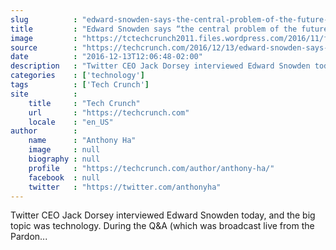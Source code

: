 ```yaml
---
slug          : "edward-snowden-says-the-central-problem-of-the-future-is-control-of-user-data"
title         : "Edward Snowden says “the central problem of the future” is control of user data"
image         : "https://tctechcrunch2011.files.wordpress.com/2016/11/four-snowden.png?w=764&h=400&crop=1"
source        : "https://techcrunch.com/2016/12/13/edward-snowden-says-the-central-problem-of-the-future-is-control-of-user-data/"
date          : "2016-12-13T12:06:48-02:00"
description   : "Twitter CEO Jack Dorsey interviewed Edward Snowden today, and the big topic was technology. During the Q&A (which was broadcast live from the Pardon..."
categories    : ['technology']
tags          : ['Tech Crunch']
site          :
    title     : "Tech Crunch"
    url       : "https://techcrunch.com"
    locale    : "en_US"
author        :
    name      : "Anthony Ha"
    image     : null
    biography : null
    profile   : "https://techcrunch.com/author/anthony-ha/"
    facebook  : null
    twitter   : "https://twitter.com/anthonyha"
---
```


Twitter CEO Jack Dorsey interviewed Edward Snowden today, and the big topic was technology. During the Q&A (which was broadcast live from the Pardon...
